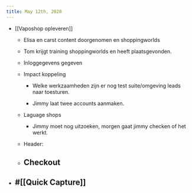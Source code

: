 ```yaml
---
title: May 12th, 2020
---
```


- [[Vaposhop opleveren]]
	 - Elisa en carst content doorgenomen en shoppingworlds

	 - Tom krijgt training shoppingworlds en heeft plaatsgevonden.

	 - Inloggegevens gegeven 

	 - Impact koppeling
		 - Welke werkzaamheden zijn er nog test suite/omgeving leads naar toesturen.

		 - Jimmy laat twee accounts aanmaken.

	 - Laguage shops
		 - Jimmy moet nog uitzoeken, morgen gaat jimmy checken of het werkt.

	 - Header:

	 - Checkout 
		 - 

- #[[Quick Capture]]
	 - 
